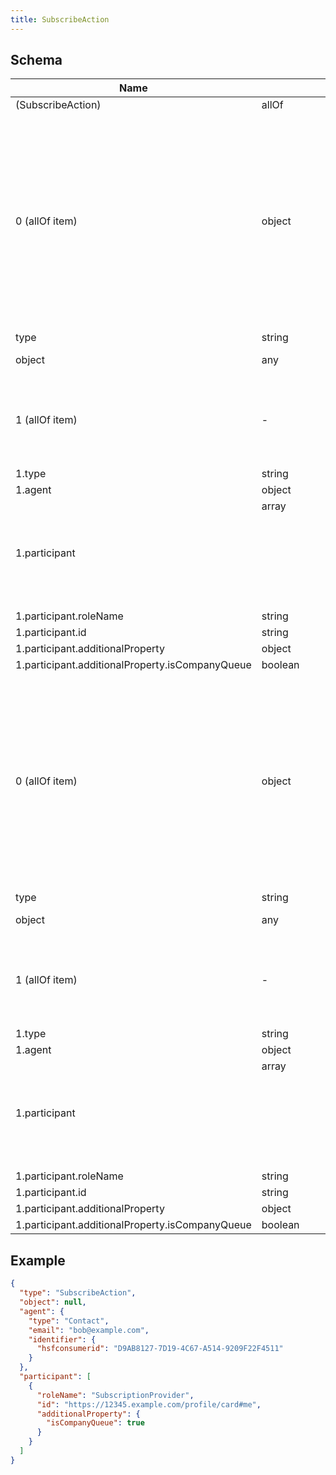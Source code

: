 ```yaml
---
title: SubscribeAction
---
```

## Schema

| Name | Type | Description |
|---|---|---|
| (SubscribeAction) | allOf | - |
| 0 (allOf item) | object | An action performed by a direct agent and indirect participants upon a direct object. Optionally happens at a location with the help of an inanimate instrument. The execution of the action may produce a result. Specific action sub-type documentation specifies the exact expectation of each argument/role. [schema.org/Action](https://schema.org/Action) |
| type | string | the action type |
| object | any | item on which the action is carried out |
| 1 (allOf item) | - | the consumer (agent) has subscribed to content from the participant with roleName SubscriptionProvider. |
| 1.type | string | - |
| 1.agent | object | the subscriber |
| 1.participant | array<object> | the subscription provider, an Agent, Team, Office or Organization |
| 1.participant.roleName | string | - |
| 1.participant.id | string |  <span class='constraints'>format (`uri`)</span> |
| 1.participant.additionalProperty | object | - |
| 1.participant.additionalProperty.isCompanyQueue | boolean | - |
| 0 (allOf item) | object | An action performed by a direct agent and indirect participants upon a direct object. Optionally happens at a location with the help of an inanimate instrument. The execution of the action may produce a result. Specific action sub-type documentation specifies the exact expectation of each argument/role. [schema.org/Action](https://schema.org/Action) |
| type | string | the action type |
| object | any | item on which the action is carried out |
| 1 (allOf item) | - | the consumer (agent) has subscribed to content from the participant with roleName SubscriptionProvider. |
| 1.type | string | - |
| 1.agent | object | the subscriber |
| 1.participant | array<object> | the subscription provider, an Agent, Team, Office or Organization |
| 1.participant.roleName | string | - |
| 1.participant.id | string |  <span class='constraints'>format (`uri`)</span> |
| 1.participant.additionalProperty | object | - |
| 1.participant.additionalProperty.isCompanyQueue | boolean | - |

## Example



```json
{
  "type": "SubscribeAction",
  "object": null,
  "agent": {
    "type": "Contact",
    "email": "bob@example.com",
    "identifier": {
      "hsfconsumerid": "D9AB8127-7D19-4C67-A514-9209F22F4511"
    }
  },
  "participant": [
    {
      "roleName": "SubscriptionProvider",
      "id": "https://12345.example.com/profile/card#me",
      "additionalProperty": {
        "isCompanyQueue": true
      }
    }
  ]
}
```
